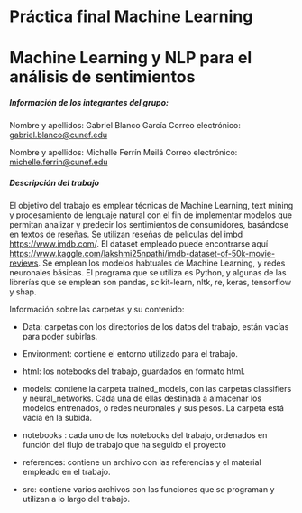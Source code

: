 #  Práctica final Machine Learning

# Machine Learning y NLP para el análisis de sentimientos 

##### Información de los integrantes del grupo:

Nombre y apellidos: Gabriel Blanco García
Correo electrónico: gabriel.blanco@cunef.edu

Nombre y apellidos: Michelle Ferrín Meilá
Correo electrónico: michelle.ferrin@cunef.edu

##### Descripción del trabajo

El objetivo del trabajo es emplear técnicas de Machine Learning, text mining y procesamiento de lenguaje natural
con el fin de implementar modelos que permitan analizar y predecir los sentimientos de consumidores, basándose
en textos de reseñas. Se utilizan reseñas de películas del imbd https://www.imdb.com/. El dataset empleado 
puede encontrarse aquí https://www.kaggle.com/lakshmi25npathi/imdb-dataset-of-50k-movie-reviews. Se emplean los modelos
habtuales de Machine Learning, y redes neuronales básicas. El programa que se utiliza es Python, y algunas de las 
librerías que se emplean son pandas, scikit-learn, nltk, re, keras, tensorflow y shap.

Información sobre las carpetas y su contenido:

- Data: carpetas con los directorios de los datos del trabajo, están vacías para poder subirlas. 

- Environment: contiene el entorno utilizado para el trabajo.

- html: los notebooks del trabajo, guardados en formato html.

- models: contiene la carpeta trained_models, con las carpetas classifiers y neural_networks. Cada una de ellas destinada
a almacenar los modelos entrenados, o redes neuronales y sus pesos. La carpeta está vacía en la subida. 

- notebooks : cada uno de los notebooks del trabajo, ordenados en función del flujo de trabajo que ha 
seguido el proyecto


- references: contiene un archivo con las referencias y el material empleado en el trabajo.

- src: contiene varios archivos con las funciones que se programan y utilizan a lo largo del trabajo. 

